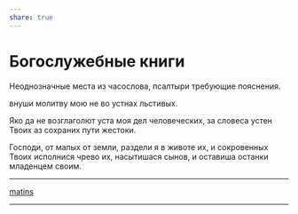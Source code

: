 ```yaml
---
share: true
---
```


# Богослужебные книги
Неоднозначные места из часослова, псалтыри требующие пояснения.

внуши молитву мою не во устнах льстивых.

Яко да не возглаголют уста моя дел человеческих, за словеса устен Твоих аз сохраних пути жестоки.

Господи, от малых от земли, раздели я в животе их, и сокровенных Твоих исполнися чрево их, насытишася сынов, и оставиша останки младенцeм своим.

---
[matins](matins.md)

---
